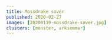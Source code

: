 ```yaml
---
title: Mossdrake sover
published: 2020-02-27
images: [20200119-mossdrake-sover.jpg]
clusters: [monster, arksommar]
---
```

